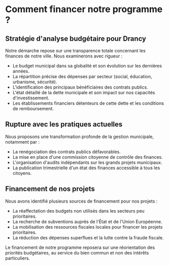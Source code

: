 # Comment financer notre programme ?

## Stratégie d'analyse budgétaire pour Drancy

Notre démarche repose sur une transparence totale concernant les finances de notre ville. Nous examinerons avec rigueur :

- Le budget municipal dans sa globalité et son évolution sur les dernières années.
- La répartition précise des dépenses par secteur (social, éducation, urbanisme, sécurité).
- L'identification des principaux bénéficiaires des contrats publics.
- L'état détaillé de la dette municipale et son impact sur nos capacités d'investissement.
- Les établissements financiers détenteurs de cette dette et les conditions de remboursement.

## Rupture avec les pratiques actuelles

Nous proposons une transformation profonde de la gestion municipale, notamment par :

- La renégociation des contrats publics défavorables.
- La mise en place d'une commission citoyenne de contrôle des finances.
- L'organisation d'audits indépendants sur les grands projets municipaux.
- La publication trimestrielle d'un état des finances accessible à tous les citoyens.

## Financement de nos projets

Nous avons identifié plusieurs sources de financement pour nos projets :

- La réaffectation des budgets non utilisés dans les secteurs peu prioritaires.
- La recherche de subventions auprès de l'État et de l'Union Européenne.
- La mobilisation des ressources fiscales locales pour financer les projets prioritaires.
- La réduction des dépenses superflues et la lutte contre la fraude fiscale.

Le financement de notre programme reposera sur une réorientation des priorités budgétaires, au service du bien commun et non des intérêts particuliers.

